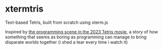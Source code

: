 # xtermtris
Text-based Tetris, built from scratch using xterm.js

Inspired by [the programming scene in the 2023 Tetris movie](https://www.youtube.com/watch?v=yNVqjBaX-c4), a story of how something that seems as boring as programming can manage to bring disparate worlds together (i shed a tear every time i watch it)